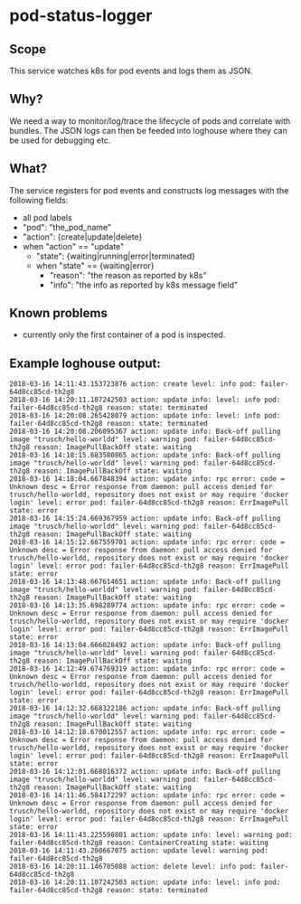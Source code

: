 pod-status-logger
=================

## Scope

This service watches k8s for pod events and logs them as JSON.

## Why?

We need a way to monitor/log/trace the lifecycle of pods and correlate with bundles.
The JSON logs can then be feeded into loghouse where they can be used for debugging etc.

## What?

The service registers for pod events and constructs log messages with the following fields:

* all pod labels
* "pod": "the_pod_name"
* "action": {create|update|delete}
* when "action" == "update"
  * "state": {waiting|running|error|terminated}
  * when "state" == {waiting|error}
    * "reason": "the reason as reported by k8s"
    * "info": "the info as reported by k8s message field"

## Known problems

* currently only the first container of a pod is inspected.

## Example loghouse output:
```
2018-03-16 14:11:43.153723876 action: create level: info pod: failer-64d8cc85cd-th2g8
2018-03-16 14:20:11.107242503 action: update info: level: info pod: failer-64d8cc85cd-th2g8 reason: state: terminated
2018-03-16 14:20:08.265428079 action: update info: level: info pod: failer-64d8cc85cd-th2g8 reason: state: terminated
2018-03-16 14:20:08.206095367 action: update info: Back-off pulling image "trusch/hello-worldd" level: warning pod: failer-64d8cc85cd-th2g8 reason: ImagePullBackOff state: waiting
2018-03-16 14:18:15.683580865 action: update info: Back-off pulling image "trusch/hello-worldd" level: warning pod: failer-64d8cc85cd-th2g8 reason: ImagePullBackOff state: waiting
2018-03-16 14:18:04.667848394 action: update info: rpc error: code = Unknown desc = Error response from daemon: pull access denied for trusch/hello-worldd, repository does not exist or may require 'docker login' level: error pod: failer-64d8cc85cd-th2g8 reason: ErrImagePull state: error
2018-03-16 14:15:24.669367959 action: update info: Back-off pulling image "trusch/hello-worldd" level: warning pod: failer-64d8cc85cd-th2g8 reason: ImagePullBackOff state: waiting
2018-03-16 14:15:12.667559701 action: update info: rpc error: code = Unknown desc = Error response from daemon: pull access denied for trusch/hello-worldd, repository does not exist or may require 'docker login' level: error pod: failer-64d8cc85cd-th2g8 reason: ErrImagePull state: error
2018-03-16 14:13:48.667614651 action: update info: Back-off pulling image "trusch/hello-worldd" level: warning pod: failer-64d8cc85cd-th2g8 reason: ImagePullBackOff state: waiting
2018-03-16 14:13:35.698289774 action: update info: rpc error: code = Unknown desc = Error response from daemon: pull access denied for trusch/hello-worldd, repository does not exist or may require 'docker login' level: error pod: failer-64d8cc85cd-th2g8 reason: ErrImagePull state: error
2018-03-16 14:13:04.666028492 action: update info: Back-off pulling image "trusch/hello-worldd" level: warning pod: failer-64d8cc85cd-th2g8 reason: ImagePullBackOff state: waiting
2018-03-16 14:12:49.674769319 action: update info: rpc error: code = Unknown desc = Error response from daemon: pull access denied for trusch/hello-worldd, repository does not exist or may require 'docker login' level: error pod: failer-64d8cc85cd-th2g8 reason: ErrImagePull state: error
2018-03-16 14:12:32.668322186 action: update info: Back-off pulling image "trusch/hello-worldd" level: warning pod: failer-64d8cc85cd-th2g8 reason: ImagePullBackOff state: waiting
2018-03-16 14:12:18.670012557 action: update info: rpc error: code = Unknown desc = Error response from daemon: pull access denied for trusch/hello-worldd, repository does not exist or may require 'docker login' level: error pod: failer-64d8cc85cd-th2g8 reason: ErrImagePull state: error
2018-03-16 14:12:01.668016372 action: update info: Back-off pulling image "trusch/hello-worldd" level: warning pod: failer-64d8cc85cd-th2g8 reason: ImagePullBackOff state: waiting
2018-03-16 14:11:46.584172297 action: update info: rpc error: code = Unknown desc = Error response from daemon: pull access denied for trusch/hello-worldd, repository does not exist or may require 'docker login' level: error pod: failer-64d8cc85cd-th2g8 reason: ErrImagePull state: error
2018-03-16 14:11:43.225598801 action: update info: level: warning pod: failer-64d8cc85cd-th2g8 reason: ContainerCreating state: waiting
2018-03-16 14:11:43.200667075 action: update level: warning pod: failer-64d8cc85cd-th2g8
2018-03-16 14:20:11.146785088 action: delete level: info pod: failer-64d8cc85cd-th2g8
2018-03-16 14:20:11.107242503 action: update info: level: info pod: failer-64d8cc85cd-th2g8 reason: state: terminated
```
